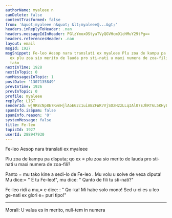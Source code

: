 ```yaml
---
authorName: myaleee n
canDelete: false
contentTrasformed: false
from: '&quot;myaleee n&quot; &lt;myaleee@...&gt;'
headers.inReplyToHeader: .nan
headers.messageIdInHeader: PGlzYmoxOStyaTVyQGVHcm91cHMuY29tPg==
headers.referencesHeader: .nan
layout: email
msgId: 1927
msgSnippet: Fe-leo Aesop nara translati ex myaleee Plu zoa de kampu pa disputa; qo
  ex plu zoa sio merito de lauda pro sti-nati u maxi numera de zoa-fili? Panto mu
  tako
nextInTime: 1928
nextInTopic: 0
numMessagesInTopic: 1
postDate: '1307135849'
prevInTime: 1926
prevInTopic: 0
profile: myaleee
replyTo: LIST
senderId: wj9R8cNp8E7RvnHjlAoEG2c1uiABZFWK7VjSOzH2zLLqIAl07EJhRT6L5KHyLkMlLq2-rdkOE6S6XqVGRYDqsc5WrBvGPg
spamInfo.isSpam: false
spamInfo.reason: '0'
systemMessage: false
title: Fe-leo
topicId: 1927
userId: 288947930
---
```


Fe-leo
Aesop nara
translati ex myaleee

Plu zoa de kampu pa disputa; qo ex =
plu zoa sio merito de lauda pro sti-nati u maxi numera de zoa-fili?

Panto =
mu tako kine a sedi-lo de Fe-leo . Mu volu u solve de vexa diputa! Mu
dice:=
 " E tu Fe-leo!", mu dice: " Qanto de fili tu sti-nati?"

Fe-leo ridi a mu,=
 e dice: : " Qo-ka! Mi habe solo mono! Sed u-ci es u leo
ge-nati ex glori e=
 puri tipo!"

------
Morali: U valua es in merito, nuli-tem in numera




